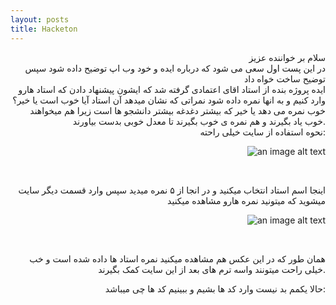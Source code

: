```yaml
---
layout: posts
title: Hacketon
---
```

<div style="text-align: right">
سلام بر خواننده عزیز<br>
در این پست اول سعی می شود که درباره ایده و خود وب اپ توضیح داده شود سپس توضیح ساخت خواه داد<br>
ایده پروژه بنده از استاد اقای اعتمادی گرفته شد که ایشون پیشنهاد دادن که استاد هارو وارد کنیم و به انها نمره داده شود
نمراتی که نشان میدهد آن استاد آیا خوب است یا خیر؟
خوب نمره می دهد یا خیر که بیشتر دغدغه بیشتر دانشجو ها است 
زیرا هم میخواهند خوب یاد بگیرند و هم نمره ی خوب بگیرند تا معدل خوبی بدست بیاورند.
<br>
نحوه استفاده از سایت خیلی راحته:

![an image alt text]({{amirsmvt.github.io}}/assets/images/8.jpg "votes")

<br>

اینجا اسم استاد انتخاب میکنید و در انجا از ۵ نمره میدید سپس وارد قسمت دیگر سایت میشوید که میتونید نمره هارو مشاهده میکنید
<br>

![an image alt text]({{amirsmvt.github.io}}/assets/images/9.jpg "results")

<br>

همان طور که در این عکس هم مشاهده میکنید نمره استاد ها داده شده است و خب خیلی راحت میتونند واسه ترم های بعد از این سایت کمک بگیرند.

حالا یکمم بد نیست وارد کد ها بشیم و ببینیم کد ها چی میباشد:

